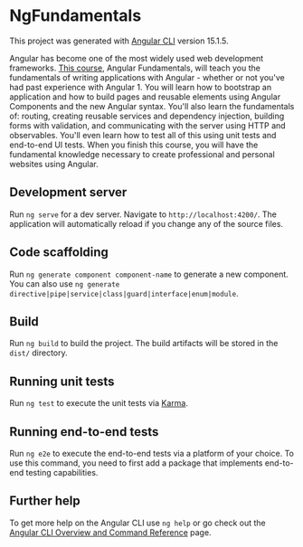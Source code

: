 # NgFundamentals

This project was generated with [Angular CLI](https://github.com/angular/angular-cli) version 15.1.5.

Angular has become one of the most widely used web development frameworks. [This course](https://app.pluralsight.com/library/courses/angular-fundamentals/description), Angular Fundamentals, will teach you the fundamentals of writing applications with Angular - whether or not you've had past experience with Angular 1. You will learn how to bootstrap an application and how to build pages and reusable elements using Angular Components and the new Angular syntax. You'll also learn the fundamentals of: routing, creating reusable services and dependency injection, building forms with validation, and communicating with the server using HTTP and observables. You'll even learn how to test all of this using unit tests and end-to-end UI tests. When you finish this course, you will have the fundamental knowledge necessary to create professional and personal websites using Angular.

## Development server

Run `ng serve` for a dev server. Navigate to `http://localhost:4200/`. The application will automatically reload if you change any of the source files.

## Code scaffolding

Run `ng generate component component-name` to generate a new component. You can also use `ng generate directive|pipe|service|class|guard|interface|enum|module`.

## Build

Run `ng build` to build the project. The build artifacts will be stored in the `dist/` directory.

## Running unit tests

Run `ng test` to execute the unit tests via [Karma](https://karma-runner.github.io).

## Running end-to-end tests

Run `ng e2e` to execute the end-to-end tests via a platform of your choice. To use this command, you need to first add a package that implements end-to-end testing capabilities.

## Further help

To get more help on the Angular CLI use `ng help` or go check out the [Angular CLI Overview and Command Reference](https://angular.io/cli) page.
